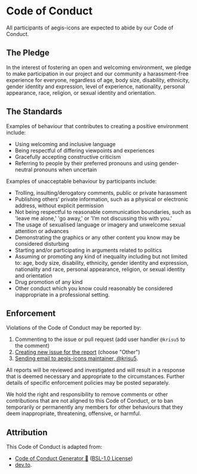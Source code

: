 # Code of Conduct

All participants of aegis-icons are expected to abide by our Code of Conduct.

## The Pledge

In the interest of fostering an open and welcoming environment, we pledge to make participation in our project and our community a harassment-free experience for everyone, regardless of age, body size, disability, ethnicity, gender identity and expression, level of experience, nationality, personal appearance, race, religion, or sexual identity and orientation.

## The Standards

Examples of behaviour that contributes to creating a positive environment include:

- Using welcoming and inclusive language
- Being respectful of differing viewpoints and experiences
- Gracefully accepting constructive criticism
- Referring to people by their preferred pronouns and using gender-neutral pronouns when uncertain

Examples of unacceptable behaviour by participants include:

- Trolling, insulting/derogatory comments, public or private harassment
- Publishing others' private information, such as a physical or electronic address, without explicit permission
- Not being respectful to reasonable communication boundaries, such as 'leave me alone,' 'go away,' or 'I’m not discussing this with you.'
- The usage of sexualised language or imagery and unwelcome sexual attention or advances
- Demonstrating the graphics or any other content you know may be considered disturbing
- Starting and/or participating in arguments related to politics
- Assuming or promoting any kind of inequality including but not limited to: age, body size, disability, ethnicity, gender identity and expression, nationality and race, personal appearance, religion, or sexual identity and orientation
- Drug promotion of any kind
- Other conduct which you know could reasonably be considered inappropriate in a professional setting.

## Enforcement

Violations of the Code of Conduct may be reported by:

1. Commenting to the issue or pull request (add user handler `@krisu5` to the comment)
2. [Creating new issue for the report](https://github.com/aegis-icons/aegis-icons/issues/new/choose) (choose "Other")
3. [Sending email to aegis-icons maintainer, @krisu5](messageme.md).

All reports will be reviewed and investigated and will result in a response that is deemed necessary and appropriate to the circumstances. Further details of specific enforcement policies may be posted separately.

We hold the right and responsibility to remove comments or other contributions that are not aligned to this Code of Conduct, or to ban temporarily or permanently any members for other behaviours that they deem inappropriate, threatening, offensive, or harmful.

## Attribution

This Code of Conduct is adapted from:

- [Code of Conduct Generator 🦄](https://miloslav.website/code-of-conduct/) ([BSL-1.0 License](https://github.com/mvoloskov/code-of-conduct/blob/master/LICENSE))
- [dev.to](https://dev.to/code-of-conduct).